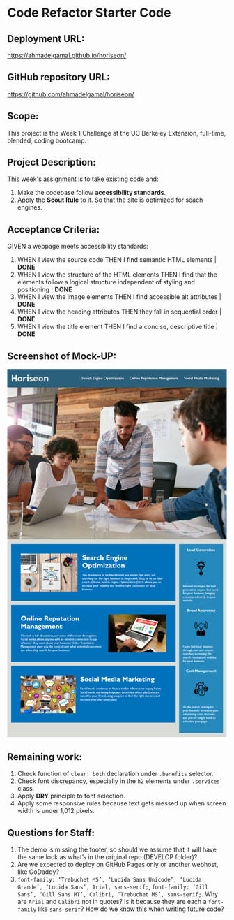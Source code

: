 # Code Refactor Starter Code

## Deployment URL:
https://ahmadelgamal.github.io/horiseon/

## GitHub repository URL:
https://github.com/ahmadelgamal/horiseon/

## Scope:
This project is the Week 1 Challenge at the UC Berkeley Extension, full-time, blended, coding bootcamp.

## Project Description:
This week's assignment is to take existing code and:
1. Make the codebase follow **accessibility standards**.
2. Apply the **Scout Rule** to it.
So that the site is optimized for seach engines.

## Acceptance Criteria:
GIVEN a webpage meets accessibility standards:
1. WHEN I view the source code
   THEN I find semantic HTML elements | **DONE**
2. WHEN I view the structure of the HTML elements
   THEN I find that the elements follow a logical structure independent of styling and positioning | **DONE**
3. WHEN I view the image elements
   THEN I find accessible alt attributes | **DONE**
4. WHEN I view the heading attributes
   THEN they fall in sequential order | **DONE**
5. WHEN I view the title element
   THEN I find a concise, descriptive title | **DONE**

## Screenshot of Mock-UP:
![Screenshot of Mock-Up](./assets/images/01-html-css-git-homework-demo.png)

## Remaining work:
1. Check function of `clear: both` declaration under `.benefits` selector.
1. Check font discrepancy, especially in the `h2` elements under `.services` class.
1. Apply **DRY** principle to font selection.
1. Apply some responsive rules because text gets messed up when screen width is under 1,012 pixels.

## Questions for Staff:
1. The demo is missing the footer, so should we assume that it will have the same look as what’s in the original repo (DEVELOP folder)?
1. Are we expected to deploy on GitHub Pages only or another webhost, like GoDaddy?
1. `font-family: ‘Trebuchet MS’, ‘Lucida Sans Unicode’, ‘Lucida Grande’, ‘Lucida Sans’, Arial, sans-serif;`, `font-family: ‘Gill Sans’, ‘Gill Sans MT’, Calibri, ‘Trebuchet MS’, sans-serif;`. Why are `Arial` and `Calibri` not in quotes? Is it because they are each a `font-family` like `sans-serif`? How do we know this when writing future code?